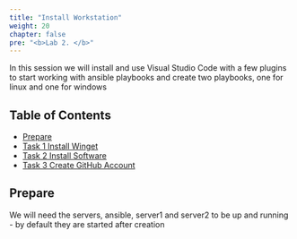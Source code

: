 ```yaml
---
title: "Install Workstation"
weight: 20
chapter: false
pre: "<b>Lab 2. </b>"
---
```


In this session we will install and use Visual Studio Code with a few plugins to start working with ansible playbooks and create two playbooks, one for linux and one for windows

## Table of Contents

- [Prepare](#prepare)
- [Task 1 Install Winget](#task-1-setup-visual-studio-code-and-git)
- [Task 2 Install Software]()
- [Task 3 Create GitHub Account]()

## Prepare

We will need the servers, ansible, server1 and server2 to be up and running - by default they are started after creation
